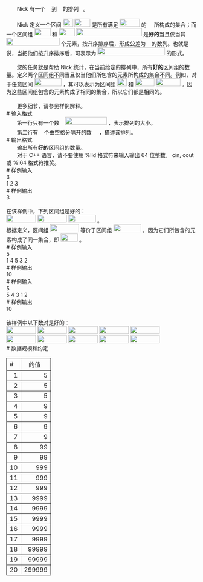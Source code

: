 <div id="pcont1" style="margin-top:20px; display:block;">
<div class="pdcont">　　Nick 有一个 <img width="8" height="21" src="source/tsinsen/A1423/img/aHR0cDovL3RzaW5zZW4uY29tL1JlcXVpcmVGaWxlLmRvP2ZpZD1tZ3FKQXlNQg==.do"/> 到 <img width="8" height="21" src="source/tsinsen/A1423/img/aHR0cDovL3RzaW5zZW4uY29tL1JlcXVpcmVGaWxlLmRvP2ZpZD1yMjlIcWpiaA==.do"/> 的排列 <img width="8" height="21" src="source/tsinsen/A1423/img/aHR0cDovL3RzaW5zZW4uY29tL1JlcXVpcmVGaWxlLmRvP2ZpZD1uUnQ3SlI3cg==.do"/>。<br/>
<br/>
　　Nick 定义一个区间 <img width="27" height="21" src="source/tsinsen/A1423/img/aHR0cDovL3RzaW5zZW4uY29tL1JlcXVpcmVGaWxlLmRvP2ZpZD1HMmZBakZmNA==.do"/> <img width="42" height="21" src="source/tsinsen/A1423/img/aHR0cDovL3RzaW5zZW4uY29tL1JlcXVpcmVGaWxlLmRvP2ZpZD1lQkpiQlk1UQ==.do"/> 是所有满足 <img width="53" height="21" src="source/tsinsen/A1423/img/aHR0cDovL3RzaW5zZW4uY29tL1JlcXVpcmVGaWxlLmRvP2ZpZD1uRDk0RjYzZA==.do"/> 的 <img width="12" height="21" src="source/tsinsen/A1423/img/aHR0cDovL3RzaW5zZW4uY29tL1JlcXVpcmVGaWxlLmRvP2ZpZD1SbnFiSGFlZw==.do"/> 所构成的集合；而一个区间组 <img width="43" height="21" src="source/tsinsen/A1423/img/aHR0cDovL3RzaW5zZW4uY29tL1JlcXVpcmVGaWxlLmRvP2ZpZD00MlFMdHJqaA==.do"/> 和 <img width="42" height="21" src="source/tsinsen/A1423/img/aHR0cDovL3RzaW5zZW4uY29tL1JlcXVpcmVGaWxlLmRvP2ZpZD1IRnFOTllKcQ==.do"/> <img width="174" height="21" src="source/tsinsen/A1423/img/aHR0cDovL3RzaW5zZW4uY29tL1JlcXVpcmVGaWxlLmRvP2ZpZD1uTU5RQUhZcQ==.do"/> 是<b>好的</b>当且仅当其 <img width="141" height="21" src="source/tsinsen/A1423/img/aHR0cDovL3RzaW5zZW4uY29tL1JlcXVpcmVGaWxlLmRvP2ZpZD1HYTNFNkFOZQ==.do"/> 个元素，按升序排序后，形成公差为 <img width="8" height="21" src="source/tsinsen/A1423/img/aHR0cDovL3RzaW5zZW4uY29tL1JlcXVpcmVGaWxlLmRvP2ZpZD1ocXk2OW44Mg==.do"/> 的数列。也就是说，当把他们按升序排序后，可表示为 <img width="178" height="21" src="source/tsinsen/A1423/img/aHR0cDovL3RzaW5zZW4uY29tL1JlcXVpcmVGaWxlLmRvP2ZpZD1xNlJ5N0p5eQ==.do"/> 的形式。<br/>
<br/>
　　您的任务就是帮助 Nick 统计，在当前给定的排列中，所有<b>好的</b>区间组的数量。定义两个区间组不同当且仅当他们所包含的元素所构成的集合不同。例如，对于任意区间 <img width="72" height="21" src="source/tsinsen/A1423/img/aHR0cDovL3RzaW5zZW4uY29tL1JlcXVpcmVGaWxlLmRvP2ZpZD1kcmhmNkpGSg==.do"/> ，其可以表示为区间组 <img width="25" height="21" src="source/tsinsen/A1423/img/aHR0cDovL3RzaW5zZW4uY29tL1JlcXVpcmVGaWxlLmRvP2ZpZD02RG10Um4yZA==.do"/> 和 <img width="51" height="21" src="source/tsinsen/A1423/img/aHR0cDovL3RzaW5zZW4uY29tL1JlcXVpcmVGaWxlLmRvP2ZpZD1ZTWd0UW5mUQ==.do"/> <img width="65" height="21" src="source/tsinsen/A1423/img/aHR0cDovL3RzaW5zZW4uY29tL1JlcXVpcmVGaWxlLmRvP2ZpZD04ZFlNQjhSQg==.do"/> 。因为这些区间组包含的元素构成了相同的集合，所以它们都是相同的。<br/>
<br/>
　　更多细节，请参见样例解释。</div>
# 输入格式

<div class="pdcont">　　第一行只有一个数 <img width="8" height="21" src="source/tsinsen/A1423/img/aHR0cDovL3RzaW5zZW4uY29tL1JlcXVpcmVGaWxlLmRvP2ZpZD0yNmhOMkZyNQ==.do"/> <img width="110" height="21" src="source/tsinsen/A1423/img/aHR0cDovL3RzaW5zZW4uY29tL1JlcXVpcmVGaWxlLmRvP2ZpZD1nYmpNOEc5QQ==.do"/> ，表示排列的大小。<br/>
　　第二行有 <img width="8" height="21" src="source/tsinsen/A1423/img/aHR0cDovL3RzaW5zZW4uY29tL1JlcXVpcmVGaWxlLmRvP2ZpZD05R0RBVERFdA==.do"/> 个由空格分隔开的数 <img width="12" height="21" src="source/tsinsen/A1423/img/aHR0cDovL3RzaW5zZW4uY29tL1JlcXVpcmVGaWxlLmRvP2ZpZD1MM0dHR044VA==.do"/> ，描述该排列。</div>
# 输出格式

<div class="pdcont">　　输出所有<b>好的</b>区间组的数量。<br/>
　　对于 C++ 语言，请不要使用 %lld 格式符来输入输出 64 位整数。 cin, cout 或 %I64 格式符推奖。</div>
# 样例输入

<div class="pddata">3<br/>
1 2 3</div>
# 样例输出

<div class="pddata">3<br/>
<br/>
在该样例中，下列区间组是好的：<br/>
<img width="78" height="21" src="source/tsinsen/A1423/img/aHR0cDovL3RzaW5zZW4uY29tL1JlcXVpcmVGaWxlLmRvP2ZpZD1GZm4zTXliZQ==.do"/> <img width="78" height="21" src="source/tsinsen/A1423/img/aHR0cDovL3RzaW5zZW4uY29tL1JlcXVpcmVGaWxlLmRvP2ZpZD1FcWpRTUdRRw==.do"/> <img width="73" height="21" src="source/tsinsen/A1423/img/aHR0cDovL3RzaW5zZW4uY29tL1JlcXVpcmVGaWxlLmRvP2ZpZD1EcWp0ZW15TQ==.do"/> 。<br/>
根据定义，区间组 <img width="76" height="21" src="source/tsinsen/A1423/img/aHR0cDovL3RzaW5zZW4uY29tL1JlcXVpcmVGaWxlLmRvP2ZpZD01WXJZZDUzdA==.do"/> 等价于区间组 <img width="73" height="21" src="source/tsinsen/A1423/img/aHR0cDovL3RzaW5zZW4uY29tL1JlcXVpcmVGaWxlLmRvP2ZpZD1RMnl0cTQ4QQ==.do"/> ，因为它们所包含的元素构成了同一集合，即 <img width="45" height="21" src="source/tsinsen/A1423/img/aHR0cDovL3RzaW5zZW4uY29tL1JlcXVpcmVGaWxlLmRvP2ZpZD02MlJHOGJnZA==.do"/> 。</div>
# 样例输入

<div class="pddata">5<br/>
1 4 5 3 2</div>
# 样例输出

<div class="pddata">10</div>
# 样例输入

<div class="pddata">5<br/>
5 4 3 1 2</div>
# 样例输出

<div class="pddata">10<br/>
<br/>
该样例中以下数对是好的：<br/>
<img width="78" height="21" src="source/tsinsen/A1423/img/aHR0cDovL3RzaW5zZW4uY29tL1JlcXVpcmVGaWxlLmRvP2ZpZD1uQXk0QThOZA==.do"/> <img width="78" height="21" src="source/tsinsen/A1423/img/aHR0cDovL3RzaW5zZW4uY29tL1JlcXVpcmVGaWxlLmRvP2ZpZD1obkp0ZHJNZQ==.do"/> <img width="78" height="21" src="source/tsinsen/A1423/img/aHR0cDovL3RzaW5zZW4uY29tL1JlcXVpcmVGaWxlLmRvP2ZpZD1BUWR0MlRxVA==.do"/> <img width="78" height="21" src="source/tsinsen/A1423/img/aHR0cDovL3RzaW5zZW4uY29tL1JlcXVpcmVGaWxlLmRvP2ZpZD03QkUzRUU1Zw==.do"/> <img width="78" height="21" src="source/tsinsen/A1423/img/aHR0cDovL3RzaW5zZW4uY29tL1JlcXVpcmVGaWxlLmRvP2ZpZD0yNDdZZzk1Ug==.do"/><br/>
<img width="78" height="21" src="source/tsinsen/A1423/img/aHR0cDovL3RzaW5zZW4uY29tL1JlcXVpcmVGaWxlLmRvP2ZpZD1ROHlhOXlhcg==.do"/> <img width="78" height="21" src="source/tsinsen/A1423/img/aHR0cDovL3RzaW5zZW4uY29tL1JlcXVpcmVGaWxlLmRvP2ZpZD15ZjdoN05FeQ==.do"/> <img width="78" height="21" src="source/tsinsen/A1423/img/aHR0cDovL3RzaW5zZW4uY29tL1JlcXVpcmVGaWxlLmRvP2ZpZD1tRmZoZm5tZw==.do"/> <img width="78" height="21" src="source/tsinsen/A1423/img/aHR0cDovL3RzaW5zZW4uY29tL1JlcXVpcmVGaWxlLmRvP2ZpZD1KNjY3R21FZg==.do"/> <img width="78" height="21" src="source/tsinsen/A1423/img/aHR0cDovL3RzaW5zZW4uY29tL1JlcXVpcmVGaWxlLmRvP2ZpZD1RTDc5aGo0UQ==.do"/></div>
# 数据规模和约定

<div class="pdcont"><table cellspacing="0" cellpadding="2px" style="border-collapse:collapse;" class="table table-striped table-horver"><tbody><tr style="border:solid 1.0pt"><td style="border:solid 1.0pt">#</td><td style="border:solid 1.0pt"><img width="8" height="21" src="source/tsinsen/A1423/img/aHR0cDovL3RzaW5zZW4uY29tL1JlcXVpcmVGaWxlLmRvP2ZpZD0yNmhOMkZyNQ==.do"/> 的值</td></tr><tr style="border:solid 1.0pt"><td align="right" style="border:solid 1.0pt">1</td><td align="right" style="border:solid 1.0pt">5</td></tr><tr style="border:solid 1.0pt"><td align="right" style="border:solid 1.0pt">2</td><td align="right" style="border:solid 1.0pt">5</td></tr><tr style="border:solid 1.0pt"><td align="right" style="border:solid 1.0pt">3</td><td align="right" style="border:solid 1.0pt">5</td></tr><tr style="border:solid 1.0pt"><td align="right" style="border:solid 1.0pt">4</td><td align="right" style="border:solid 1.0pt">9</td></tr><tr style="border:solid 1.0pt"><td align="right" style="border:solid 1.0pt">5</td><td align="right" style="border:solid 1.0pt">9</td></tr><tr style="border:solid 1.0pt"><td align="right" style="border:solid 1.0pt">6</td><td align="right" style="border:solid 1.0pt">9</td></tr><tr style="border:solid 1.0pt"><td align="right" style="border:solid 1.0pt">7</td><td align="right" style="border:solid 1.0pt">9</td></tr><tr style="border:solid 1.0pt"><td align="right" style="border:solid 1.0pt">8</td><td align="right" style="border:solid 1.0pt">99</td></tr><tr style="border:solid 1.0pt"><td align="right" style="border:solid 1.0pt">9</td><td align="right" style="border:solid 1.0pt">99</td></tr><tr style="border:solid 1.0pt"><td align="right" style="border:solid 1.0pt">10</td><td align="right" style="border:solid 1.0pt">999</td></tr><tr style="border:solid 1.0pt"><td align="right" style="border:solid 1.0pt">11</td><td align="right" style="border:solid 1.0pt">999</td></tr><tr style="border:solid 1.0pt"><td align="right" style="border:solid 1.0pt">12</td><td align="right" style="border:solid 1.0pt">999</td></tr><tr style="border:solid 1.0pt"><td align="right" style="border:solid 1.0pt">13</td><td align="right" style="border:solid 1.0pt">9999</td></tr><tr style="border:solid 1.0pt"><td align="right" style="border:solid 1.0pt">14</td><td align="right" style="border:solid 1.0pt">9999</td></tr><tr style="border:solid 1.0pt"><td align="right" style="border:solid 1.0pt">15</td><td align="right" style="border:solid 1.0pt">9999</td></tr><tr style="border:solid 1.0pt"><td align="right" style="border:solid 1.0pt">16</td><td align="right" style="border:solid 1.0pt">9999</td></tr><tr style="border:solid 1.0pt"><td align="right" style="border:solid 1.0pt">17</td><td align="right" style="border:solid 1.0pt">9999</td></tr><tr style="border:solid 1.0pt"><td align="right" style="border:solid 1.0pt">18</td><td align="right" style="border:solid 1.0pt">99999</td></tr><tr style="border:solid 1.0pt"><td align="right" style="border:solid 1.0pt">19</td><td align="right" style="border:solid 1.0pt">99999</td></tr><tr style="border:solid 1.0pt"><td align="right" style="border:solid 1.0pt">20</td><td align="right" style="border:solid 1.0pt">299999</td></tr></tbody></table></div>

</div>